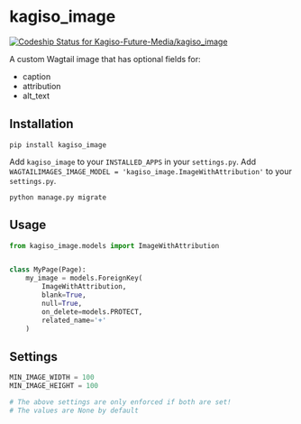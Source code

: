 # kagiso_image

[ ![Codeship Status for Kagiso-Future-Media/kagiso_image](https://codeship.com/projects/9aa7e3c0-0eb2-0134-ab88-0a3e61dce168/status?branch=master)](https://codeship.com/projects/156413)

A custom Wagtail image that has optional fields for:
- caption
- attribution
- alt_text

## Installation
`pip install kagiso_image`

Add `kagiso_image` to your `INSTALLED_APPS` in your `settings.py`.
Add `WAGTAILIMAGES_IMAGE_MODEL = 'kagiso_image.ImageWithAttribution'` to your `settings.py`.

`python manage.py migrate`

## Usage
```py
from kagiso_image.models import ImageWithAttribution


class MyPage(Page):
    my_image = models.ForeignKey(
        ImageWithAttribution,
        blank=True,
        null=True,
        on_delete=models.PROTECT,
        related_name='+'
    )
```

## Settings
```py
MIN_IMAGE_WIDTH = 100
MIN_IMAGE_HEIGHT = 100

# The above settings are only enforced if both are set!
# The values are None by default
```
